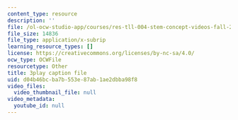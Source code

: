 ```yaml
---
content_type: resource
description: ''
file: /ol-ocw-studio-app/courses/res-tll-004-stem-concept-videos-fall-2013/d04b46bcba7b553e87ab1ae2dbba98f8_ND89SWpkWgw.vtt
file_size: 14836
file_type: application/x-subrip
learning_resource_types: []
license: https://creativecommons.org/licenses/by-nc-sa/4.0/
ocw_type: OCWFile
resourcetype: Other
title: 3play caption file
uid: d04b46bc-ba7b-553e-87ab-1ae2dbba98f8
video_files:
  video_thumbnail_file: null
video_metadata:
  youtube_id: null
---
```

